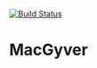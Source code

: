 [![Build Status](https://travis-ci.org/customcommander/macgyver.svg?branch=master)](https://travis-ci.org/customcommander/macgyver)

# MacGyver
